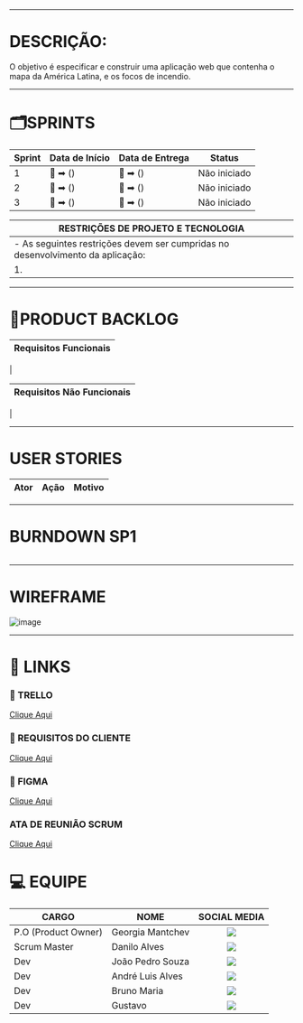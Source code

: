 # 
<div align="middle">
</div>
<img src='' widht='200'/>
<div>

-----------------------------------------------------------------------------------
 
 <h1>DESCRIÇÃO:</h1>    
O objetivo é especificar e construir uma aplicação web que contenha o mapa da América Latina, e os focos de incendio.
</div>

-----------------------------------------------------------------------------------

# 🗂️SPRINTS
| Sprint | Data de Início | Data de Entrega | Status |
|---------------------|--------------------|---------------------|--------------------| 
|  1  | :calendar:  ➡ () | 📆 ➡ () | Não iniciado |           
|  2  | :calendar:  ➡ () | 📆 ➡ () | Não iniciado |
|  3  | :calendar:  ➡ () | 📆 ➡ ()| Não iniciado |

|       RESTRIÇÕES DE PROJETO E TECNOLOGIA      |  
|-----------------------------------------------|
| - As seguintes restrições devem ser cumpridas no desenvolvimento da aplicação:     
| 1. 

------------------------------------------------------------------------------------

# 📑PRODUCT BACKLOG
|  Requisitos Funcionais       |
|------------------------------|
|    

|   Requisitos Não Funcionais  |                                                                                                                 
|------------------------------|   
|  


-----------------------------------------------------------------------------------

# USER STORIES
|Ator          |Ação                         |Motivo                        |
|--------------|-----------------------------|------------------------------|

-------------------------------------------------------------------------------------------------

# BURNDOWN SP1
 <div align = center>
 <img src="">
 </div>

-----------------------------------------------------------------------------------

# WIREFRAME
![image]()

-----------------------------------------------------------------------------------

# 🔗 LINKS

### 🧮 TRELLO 
[Clique Aqui](https://trello.com/b/TGmc3l9T/firedod)

### 📖 REQUISITOS DO CLIENTE
[Clique Aqui]()

### 🎨 FIGMA
[Clique Aqui]()

### ATA DE REUNIÃO SCRUM 
[Clique Aqui]()

# :computer: EQUIPE

|CARGO | NOME| SOCIAL MEDIA |
|------|-----|:--------------:|
| P.O (Product Owner) |   Georgia Mantchev   |     <a target="_blank" href="/"><img  src="https://skillicons.dev/icons?i=github"></a>|    
| Scrum Master |   Danilo Alves   |     <a target="_blank" href="https://github.com/Danilo-Fatec"><img  src="https://skillicons.dev/icons?i=github"></a>|  
| Dev     |   João Pedro Souza  |     <a target="_blank" href=""><img src="https://skillicons.dev/icons?i=github"></a>|  
| Dev     |   André Luis Alves  |     <a target="_blank" href=""><img  src="https://skillicons.dev/icons?i=github"></a>|   
| Dev     |   Bruno Maria   |     <a target="_blank" href=""><img  src="https://skillicons.dev/icons?i=github"></a>|  
| Dev     |  Gustavo    |     <a target="_blank" href=""><img  src="https://skillicons.dev/icons?i=github"></a>|  
